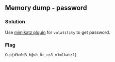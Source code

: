 ## Memory dump - password

### Solution
Use [mimikatz plguin](https://github.com/volatilityfoundation/community/blob/master/FrancescoPicasso/mimikatz.py) for `volatility` to get password.

### Flag
```
Cup{d3c0d3_h@sh_0r_us3_m1m1katz?}
```


